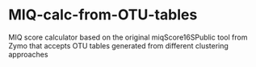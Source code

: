 # MIQ-calc-from-OTU-tables
MIQ score calculator based on the original miqScore16SPublic tool from Zymo that accepts OTU tables generated from different clustering approaches
